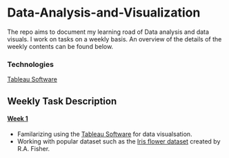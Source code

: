 <h1> Data-Analysis-and-Visualization </h1>
The repo aims to document my learning road of Data analysis and data visuals. 
I work on tasks on a weekly basis. An overview of the details of the weekly contents can be found below.

### Technologies
[Tableau Software](https://www.tableau.com/)

## Weekly Task Description

#### [Week 1](https://github.com/safiulalam99/Data-Analysis-and-Visualization/blob/main/Week%2001.pdf) 
- Familarizing using the [Tableau Software](https://www.tableau.com/) for data visualsation.
- Working with popular dataset such as the [Iris flower dataset](https://en.wikipedia.org/wiki/Iris_flower_data_set) created by R.A. Fisher.


